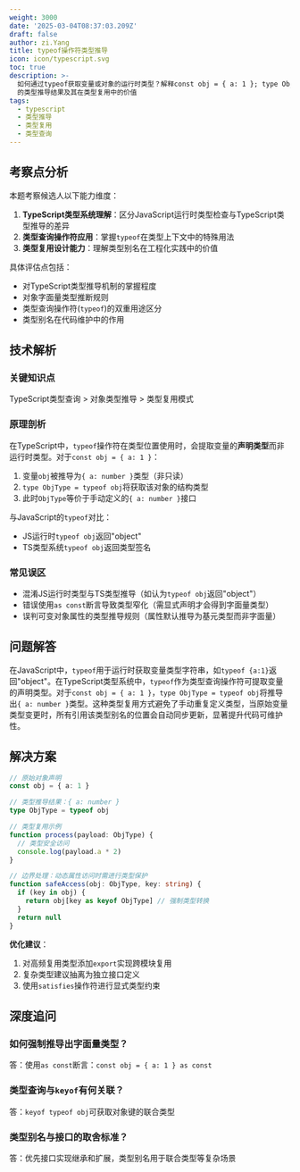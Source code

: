 ```yaml
---
weight: 3000
date: '2025-03-04T08:37:03.209Z'
draft: false
author: zi.Yang
title: typeof操作符类型推导
icon: icon/typescript.svg
toc: true
description: >-
  如何通过typeof获取变量或对象的运行时类型？解释const obj = { a: 1 }; type ObjType = typeof obj
  的类型推导结果及其在类型复用中的价值
tags:
  - typescript
  - 类型推导
  - 类型复用
  - 类型查询
---
```


## 考察点分析

本题考察候选人以下能力维度：
1. **TypeScript类型系统理解**：区分JavaScript运行时类型检查与TypeScript类型推导的差异
2. **类型查询操作符应用**：掌握`typeof`在类型上下文中的特殊用法
3. **类型复用设计能力**：理解类型别名在工程化实践中的价值

具体评估点包括：
- 对TypeScript类型推导机制的掌握程度
- 对象字面量类型推断规则
- 类型查询操作符(`typeof`)的双重用途区分
- 类型别名在代码维护中的作用

## 技术解析

### 关键知识点
TypeScript类型查询 > 对象类型推导 > 类型复用模式

### 原理剖析
在TypeScript中，`typeof`操作符在类型位置使用时，会提取变量的**声明类型**而非运行时类型。对于`const obj = { a: 1 }`：
1. 变量`obj`被推导为`{ a: number }`类型（非只读）
2. `type ObjType = typeof obj`将获取该对象的结构类型
3. 此时`ObjType`等价于手动定义的`{ a: number }`接口

与JavaScript的`typeof`对比：
- JS运行时`typeof obj`返回"object"
- TS类型系统`typeof obj`返回类型签名

### 常见误区
- 混淆JS运行时类型与TS类型推导（如认为`typeof obj`返回"object"）
- 错误使用`as const`断言导致类型窄化（需显式声明才会得到字面量类型）
- 误判可变对象属性的类型推导规则（属性默认推导为基元类型而非字面量）

## 问题解答

在JavaScript中，`typeof`用于运行时获取变量类型字符串，如`typeof {a:1}`返回"object"。在TypeScript类型系统中，`typeof`作为类型查询操作符可提取变量的声明类型。对于`const obj = { a: 1 }`，`type ObjType = typeof obj`将推导出`{ a: number }`类型。这种类型复用方式避免了手动重复定义类型，当原始变量类型变更时，所有引用该类型别名的位置会自动同步更新，显著提升代码可维护性。

## 解决方案

```typescript
// 原始对象声明
const obj = { a: 1 }

// 类型推导结果：{ a: number }
type ObjType = typeof obj 

// 类型复用示例
function process(payload: ObjType) {
  // 类型安全访问
  console.log(payload.a * 2)
}

// 边界处理：动态属性访问时需进行类型保护
function safeAccess(obj: ObjType, key: string) {
  if (key in obj) {
    return obj[key as keyof ObjType] // 强制类型转换
  }
  return null
}
```

**优化建议**：
1. 对高频复用类型添加`export`实现跨模块复用
2. 复杂类型建议抽离为独立接口定义
3. 使用`satisfies`操作符进行显式类型约束

## 深度追问

### 如何强制推导出字面量类型？
答：使用`as const`断言：`const obj = { a: 1 } as const`

### 类型查询与`keyof`有何关联？
答：`keyof typeof obj`可获取对象键的联合类型

### 类型别名与接口的取舍标准？
答：优先接口实现继承和扩展，类型别名用于联合类型等复杂场景